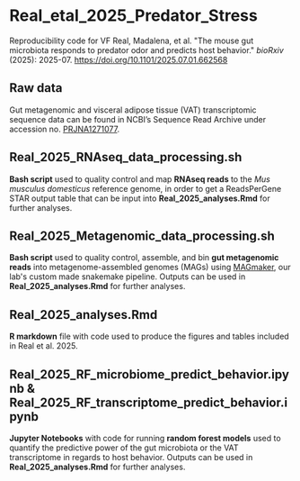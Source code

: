 # Real_etal_2025_Predator_Stress
Reproducibility code for VF Real, Madalena, et al. "The mouse gut microbiota responds to predator odor and predicts host behavior." _bioRxiv_ (2025): 2025-07. https://doi.org/10.1101/2025.07.01.662568 

## Raw data
Gut metagenomic and visceral adipose tissue (VAT) transcriptomic sequence data can be found in NCBI’s Sequence Read Archive under accession no. [PRJNA1271077](https://www.ncbi.nlm.nih.gov/bioproject/PRJNA1271077).

## Real_2025_RNAseq_data_processing.sh
**Bash script** used to quality control and map **RNAseq reads** to the _Mus musculus domesticus_ reference genome, in order to get a ReadsPerGene STAR output table that can be input into **Real_2025_analyses.Rmd** for further analyses.

## Real_2025_Metagenomic_data_processing.sh
**Bash script** used to quality control, assemble, and bin **gut metagenomic reads** into metagenome-assembled genomes (MAGs) using [MAGmaker](https://github.com/CUMoellerLab/sn-mg-pipeline), our lab's custom made snakemake pipeline. Outputs can be used in **Real_2025_analyses.Rmd** for further analyses.

## Real_2025_analyses.Rmd
**R markdown** file with code used to produce the figures and tables included in Real et al. 2025.

## Real_2025_RF_microbiome_predict_behavior.ipynb & Real_2025_RF_transcriptome_predict_behavior.ipynb
**Jupyter Notebooks** with code for running **random forest models** used to quantify the predictive power of the gut microbiota or the VAT transcriptome in regards to host behavior. Outputs can be used in **Real_2025_analyses.Rmd** for further analyses.
